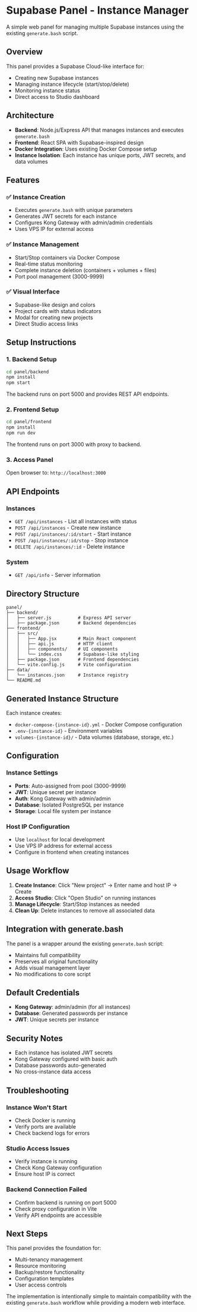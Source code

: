 # Supabase Panel - Instance Manager

A simple web panel for managing multiple Supabase instances using the existing `generate.bash` script.

## Overview

This panel provides a Supabase Cloud-like interface for:
- Creating new Supabase instances
- Managing instance lifecycle (start/stop/delete)
- Monitoring instance status
- Direct access to Studio dashboard

## Architecture

- **Backend**: Node.js/Express API that manages instances and executes `generate.bash`
- **Frontend**: React SPA with Supabase-inspired design
- **Docker Integration**: Uses existing Docker Compose setup
- **Instance Isolation**: Each instance has unique ports, JWT secrets, and data volumes

## Features

### ✅ Instance Creation
- Executes `generate.bash` with unique parameters
- Generates JWT secrets for each instance
- Configures Kong Gateway with admin/admin credentials
- Uses VPS IP for external access

### ✅ Instance Management
- Start/Stop containers via Docker Compose
- Real-time status monitoring
- Complete instance deletion (containers + volumes + files)
- Port pool management (3000-9999)

### ✅ Visual Interface
- Supabase-like design and colors
- Project cards with status indicators
- Modal for creating new projects
- Direct Studio access links

## Setup Instructions

### 1. Backend Setup
```bash
cd panel/backend
npm install
npm start
```

The backend runs on port 5000 and provides REST API endpoints.

### 2. Frontend Setup
```bash
cd panel/frontend
npm install
npm run dev
```

The frontend runs on port 3000 with proxy to backend.

### 3. Access Panel
Open browser to: `http://localhost:3000`

## API Endpoints

### Instances
- `GET /api/instances` - List all instances with status
- `POST /api/instances` - Create new instance
- `POST /api/instances/:id/start` - Start instance
- `POST /api/instances/:id/stop` - Stop instance
- `DELETE /api/instances/:id` - Delete instance

### System
- `GET /api/info` - Server information

## Directory Structure

```
panel/
├── backend/
│   ├── server.js          # Express API server
│   ├── package.json       # Backend dependencies
├── frontend/
│   ├── src/
│   │   ├── App.jsx        # Main React component
│   │   ├── api.js         # HTTP client
│   │   ├── components/    # UI components
│   │   └── index.css      # Supabase-like styling
│   ├── package.json       # Frontend dependencies
│   └── vite.config.js     # Vite configuration
├── data/
│   └── instances.json     # Instance registry
└── README.md
```

## Generated Instance Structure

Each instance creates:
- `docker-compose-{instance-id}.yml` - Docker Compose configuration
- `.env-{instance-id}` - Environment variables
- `volumes-{instance-id}/` - Data volumes (database, storage, etc.)

## Configuration

### Instance Settings
- **Ports**: Auto-assigned from pool (3000-9999)
- **JWT**: Unique secret per instance
- **Auth**: Kong Gateway with admin/admin
- **Database**: Isolated PostgreSQL per instance
- **Storage**: Local file system per instance

### Host IP Configuration
- Use `localhost` for local development
- Use VPS IP address for external access
- Configure in frontend when creating instances

## Usage Workflow

1. **Create Instance**: Click "New project" → Enter name and host IP → Create
2. **Access Studio**: Click "Open Studio" on running instances
3. **Manage Lifecycle**: Start/Stop instances as needed
4. **Clean Up**: Delete instances to remove all associated data

## Integration with generate.bash

The panel is a wrapper around the existing `generate.bash` script:
- Maintains full compatibility
- Preserves all original functionality
- Adds visual management layer
- No modifications to core script

## Default Credentials

- **Kong Gateway**: admin/admin (for all instances)
- **Database**: Generated passwords per instance
- **JWT**: Unique secrets per instance

## Security Notes

- Each instance has isolated JWT secrets
- Kong Gateway configured with basic auth
- Database passwords auto-generated
- No cross-instance data access

## Troubleshooting

### Instance Won't Start
- Check Docker is running
- Verify ports are available
- Check backend logs for errors

### Studio Access Issues
- Verify instance is running
- Check Kong Gateway configuration
- Ensure host IP is correct

### Backend Connection Failed
- Confirm backend is running on port 5000
- Check proxy configuration in Vite
- Verify API endpoints are accessible

## Next Steps

This panel provides the foundation for:
- Multi-tenancy management
- Resource monitoring
- Backup/restore functionality
- Configuration templates
- User access controls

The implementation is intentionally simple to maintain compatibility with the existing `generate.bash` workflow while providing a modern web interface.